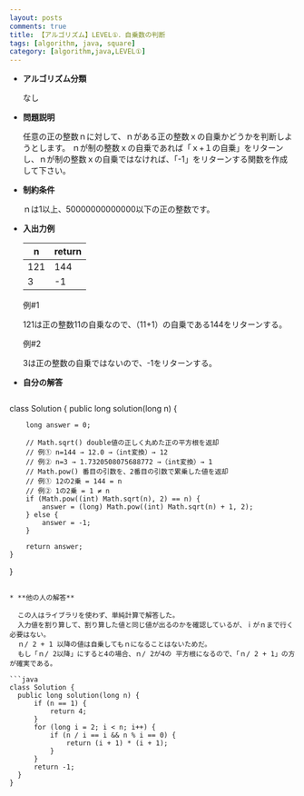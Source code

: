 ```yaml
---
layout: posts
comments: true
title: 【アルゴリズム】LEVEL①．自乗数の判断
tags: [algorithm, java, square]
category: [algorithm,java,LEVEL①]
---
```

* **アルゴリズム分類**

  なし

* **問題説明**

  任意の正の整数ｎに対して、ｎがある正の整数ｘの自乗かどうかを判断しようとします。
  ｎが制の整数ｘの自乗であれば「ｘ+１の自乗」をリターンし、ｎが制の整数ｘの自乗ではなければ、「-1」をリターンする関数を作成して下さい。
  
* **制約条件**

  ｎは1以上、50000000000000以下の正の整数です。

* **入出力例**

  | **n** | **return** |
  | ----- | ---------- |
  | 121   | 144        |
  | 3     | -1         |

  例#1

  121は正の整数11の自乗なので、（11+1）の自乗である144をリターンする。

  例#2

  3は正の整数の自乗ではないので、-1をリターンする。

* **自分の解答**

  ```java
class Solution {
  	public long solution(long n) {
  
  		long answer = 0;
          
  		// Math.sqrt() double値の正しく丸めた正の平方根を返却
  		// 例① n=144 → 12.0 →（int変換）→ 12
  		// 例② n=3 → 1.7320508075688772 →（int変換）→ 1
  		// Math.pow() 番目の引数を、2番目の引数で累乗した値を返却
  		// 例① 12の2乗 = 144 = n
  		// 例② 1の2乗 = 1 ≠ n
  		if (Math.pow((int) Math.sqrt(n), 2) == n) {
  			answer = (long) Math.pow((int) Math.sqrt(n) + 1, 2);
  		} else {
  			answer = -1;
  		}
  
  		return answer;
  	}
}
  ```

* **他の人の解答**

    この人はライブラリを使わず、単純計算で解答した。
    入力値を割り算して、割り算した値と同じ値が出るのかを確認しているが、ｉがｎまで行く必要はない。
    ｎ/ 2 + 1 以降の値は自乗してもｎになることはないためだ。
    もし「ｎ/ 2以降」にすると4の場合、ｎ/ 2が4の 平方根になるので、「ｎ/ 2 + 1」の方が確実である。
  
  ```java
  class Solution {
  	public long solution(long n) {
  		if (n == 1) {
  			return 4;
  		}
  		for (long i = 2; i < n; i++) {
  			if (n / i == i && n % i == 0) {
  				return (i + 1) * (i + 1);
  			}
  		}
  		return -1;
  	}
  }
  ```
  
  
